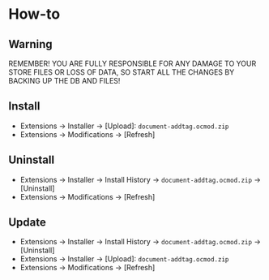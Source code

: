 # How-to

## Warning
REMEMBER! YOU ARE FULLY RESPONSIBLE FOR ANY DAMAGE TO YOUR STORE FILES OR LOSS OF DATA, SO START ALL THE CHANGES BY BACKING UP THE DB AND FILES!

## Install
* Extensions → Installer → [Upload]: `document-addtag.ocmod.zip`
* Extensions → Modifications → [Refresh]

## Uninstall
* Extensions → Installer → Install History → `document-addtag.ocmod.zip` → [Uninstall]
* Extensions → Modifications → [Refresh]

## Update
* Extensions → Installer → Install History → `document-addtag.ocmod.zip` → [Uninstall]
* Extensions → Installer → [Upload]: `document-addtag.ocmod.zip`
* Extensions → Modifications → [Refresh]
